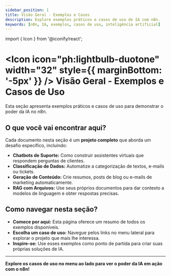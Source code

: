 ```yaml
---
sidebar_position: 1
title: Visão Geral - Exemplos e Casos
description: Explore exemplos práticos e casos de uso de IA com n8n.
keywords: [n8n, IA, exemplos, casos de uso, inteligência artificial]
---
```


import { Icon } from '@iconify/react';

# <Icon icon="ph:lightbulb-duotone" width="32" style={{ marginBottom: '-5px' }} /> Visão Geral - Exemplos e Casos de Uso

Esta seção apresenta exemplos práticos e casos de uso para demonstrar o poder da IA no n8n.

## O que você vai encontrar aqui?

Cada documento nesta seção é um **projeto completo** que aborda um desafio específico, incluindo:

- **Chatbots de Suporte:** Como construir assistentes virtuais que respondem perguntas de clientes.
- **Classificação de Dados:** Automatize a categorização de textos, e-mails ou tickets.
- **Geração de Conteúdo:** Crie resumos, posts de blog ou e-mails de marketing automaticamente.
- **RAG com Arquivos:** Use seus próprios documentos para dar contexto a modelos de linguagem e obter respostas precisas.

## Como navegar nesta seção?

- **Comece por aqui:** Esta página oferece um resumo de todos os exemplos disponíveis.
- **Escolha um caso de uso:** Navegue pelos links no menu lateral para explorar o projeto que mais lhe interessa.
- **Inspire-se:** Use esses exemplos como ponto de partida para criar suas próprias soluções de IA.

---

**Explore os casos de uso no menu ao lado para ver o poder da IA em ação com o n8n!** 